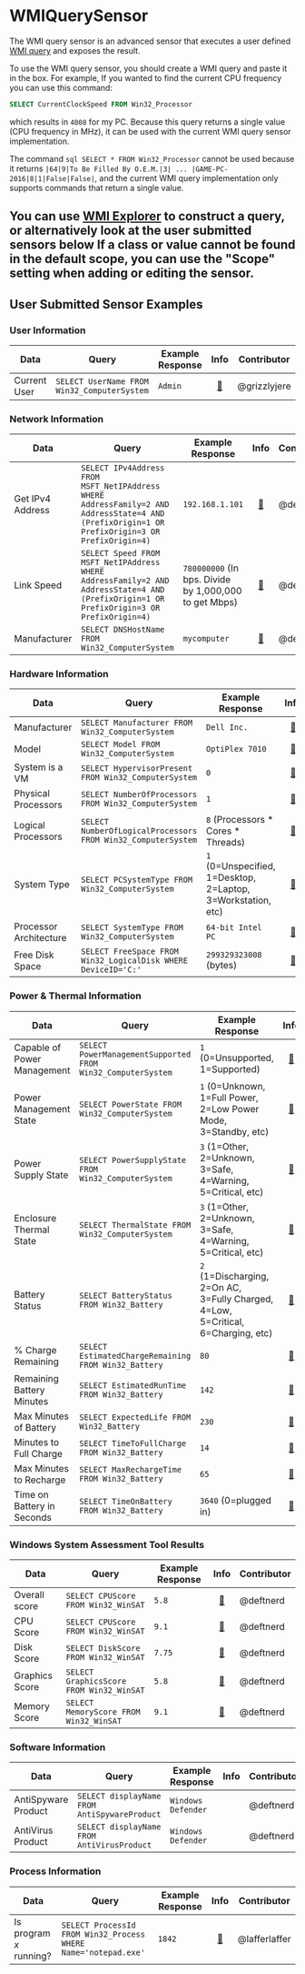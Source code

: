 # WMIQuerySensor

The WMI query sensor is an advanced sensor that executes a user defined [WMI query](https://docs.microsoft.com/en-us/windows/win32/wmisdk/wmi-and-sql) and exposes the result. 

To use the WMI query sensor, you should create a WMI query and paste it in the box. For example, If you wanted to find the current CPU frequency you can use this command:

```sql
SELECT CurrentClockSpeed FROM Win32_Processor
```
which results in `4008` for my PC. Because this query returns a single value (CPU frequency in MHz), it can be used with the current WMI query sensor implementation.

The command ```sql SELECT * FROM Win32_Processor``` cannot be used because it returns `|64|9|To Be Filled By O.E.M.|3| ... |GAME-PC-2016|8|1|False|False|`, and the current WMI query implementation only supports commands that return a single value.


You can use [WMI Explorer](https://github.com/vinaypamnani/wmie2/releases) to construct a query, or alternatively look at the user submitted sensors below
If a class or value cannot be found in the default scope, you can use the "Scope" setting when adding or editing the sensor. 
---

## User Submitted Sensor Examples

### User Information
| Data | Query | Example Response | Info | Contributor | 
| --- | --- | --- | :---: | --- |
| Current User | `SELECT UserName FROM Win32_ComputerSystem` | `Admin` | [:link:](https://docs.microsoft.com/en-us/windows/win32/cimwin32prov/win32-computersystem) | @grizzlyjere

### Network Information
| Data | Query | Example Response | Info | Contributor | 
| --- | --- | --- | :---: | --- |
| Get IPv4 Address | `SELECT IPv4Address FROM MSFT_NetIPAddress WHERE AddressFamily=2 AND AddressState=4 AND (PrefixOrigin=1 OR PrefixOrigin=3 OR PrefixOrigin=4)` | `192.168.1.101` | [:link:](https://docs.microsoft.com/en-us/previous-versions/windows/desktop/legacy/hh872425\(v=vs.85\)) | @deftnerd |
| Link Speed | `SELECT Speed FROM MSFT_NetIPAddress WHERE AddressFamily=2 AND AddressState=4 AND (PrefixOrigin=1 OR PrefixOrigin=3 OR PrefixOrigin=4)` | `780000000` (In bps. Divide by 1,000,000 to get Mbps) | [:link:](https://docs.microsoft.com/en-us/previous-versions/windows/desktop/legacy/hh872425\(v=vs.85\)) | @deftnerd |
| Manufacturer | `SELECT DNSHostName FROM Win32_ComputerSystem` | `mycomputer` | [:link:](https://docs.microsoft.com/en-us/windows/win32/cimwin32prov/win32-computersystem) | @deftnerd |

### Hardware Information
| Data | Query | Example Response | Info | Contributor | 
| --- | --- | --- | :---: | --- |
| Manufacturer | `SELECT Manufacturer FROM Win32_ComputerSystem` | `Dell Inc.` | [:link:](https://docs.microsoft.com/en-us/windows/win32/cimwin32prov/win32-computersystem) | @deftnerd |
| Model | `SELECT Model FROM Win32_ComputerSystem` | `OptiPlex 7010` | [:link:](https://docs.microsoft.com/en-us/windows/win32/cimwin32prov/win32-computersystem) | @deftnerd |
| System is a VM | `SELECT HypervisorPresent FROM Win32_ComputerSystem` | `0` | [:link:](https://docs.microsoft.com/en-us/windows/win32/cimwin32prov/win32-computersystem) | @deftnerd |
| Physical Processors | `SELECT NumberOfProcessors FROM Win32_ComputerSystem` | `1` | [:link:](https://docs.microsoft.com/en-us/windows/win32/cimwin32prov/win32-computersystem) | @deftnerd |
| Logical Processors | `SELECT NumberOfLogicalProcessors FROM Win32_ComputerSystem` | `8` (Processors * Cores * Threads) | [:link:](https://docs.microsoft.com/en-us/windows/win32/cimwin32prov/win32-computersystem) | @deftnerd |
| System Type | `SELECT PCSystemType FROM Win32_ComputerSystem` | `1` (0=Unspecified, 1=Desktop, 2=Laptop, 3=Workstation, etc) | [:link:](https://docs.microsoft.com/en-us/windows/win32/cimwin32prov/win32-computersystem) | @deftnerd |
| Processor Architecture | `SELECT SystemType FROM Win32_ComputerSystem` | `64-bit Intel PC` | [:link:](https://docs.microsoft.com/en-us/windows/win32/cimwin32prov/win32-computersystem) | @deftnerd |
| Free Disk Space | `SELECT FreeSpace FROM Win32_LogicalDisk WHERE DeviceID='C:'` | `299329323008` (bytes) | [:link:](https://docs.microsoft.com/en-us/windows/win32/cimwin32prov/win32-logicaldisk) | @sleevezipper |

### Power & Thermal Information
| Data | Query | Example Response | Info | Contributor | 
| --- | --- | --- | :---: | --- |
| Capable of Power Management | `SELECT PowerManagementSupported FROM Win32_ComputerSystem` | `1` (0=Unsupported, 1=Supported) | [:link:](https://docs.microsoft.com/en-us/windows/win32/cimwin32prov/win32-computersystem) | @deftnerd |
| Power Management State | `SELECT PowerState FROM Win32_ComputerSystem` | `1` (0=Unknown, 1=Full Power, 2=Low Power Mode, 3=Standby, etc) | [:link:](https://docs.microsoft.com/en-us/windows/win32/cimwin32prov/win32-computersystem) | @deftnerd |
| Power Supply State | `SELECT PowerSupplyState FROM Win32_ComputerSystem` | `3` (1=Other, 2=Unknown, 3=Safe, 4=Warning, 5=Critical, etc) | [:link:](https://docs.microsoft.com/en-us/windows/win32/cimwin32prov/win32-computersystem) | @deftnerd |
| Enclosure Thermal State | `SELECT ThermalState FROM Win32_ComputerSystem` | `3` (1=Other, 2=Unknown, 3=Safe, 4=Warning, 5=Critical, etc) | [:link:](https://docs.microsoft.com/en-us/windows/win32/cimwin32prov/win32-computersystem) | @deftnerd |
| Battery Status | `SELECT BatteryStatus FROM Win32_Battery` | `2` (1=Discharging, 2=On AC, 3=Fully Charged, 4=Low, 5=Critical, 6=Charging, etc) | [:link:](https://docs.microsoft.com/en-us/windows/win32/cimwin32prov/win32-battery)  | @deftnerd |
| % Charge Remaining | `SELECT EstimatedChargeRemaining FROM Win32_Battery` | `80` | [:link:](https://docs.microsoft.com/en-us/windows/win32/cimwin32prov/win32-battery) | @deftnerd |
| Remaining Battery Minutes | `SELECT EstimatedRunTime FROM Win32_Battery` | `142` | [:link:](https://docs.microsoft.com/en-us/windows/win32/cimwin32prov/win32-battery) | @deftnerd |
| Max Minutes of Battery | `SELECT ExpectedLife FROM Win32_Battery` | `230` | [:link:](https://docs.microsoft.com/en-us/windows/win32/cimwin32prov/win32-battery) | @deftnerd |
| Minutes to Full Charge | `SELECT TimeToFullCharge FROM Win32_Battery` | `14` | [:link:](https://docs.microsoft.com/en-us/windows/win32/cimwin32prov/win32-battery) | @deftnerd |
| Max Minutes to Recharge | `SELECT MaxRechargeTime FROM Win32_Battery` | `65` | [:link:](https://docs.microsoft.com/en-us/windows/win32/cimwin32prov/win32-battery) | @deftnerd |
| Time on Battery in Seconds | `SELECT TimeOnBattery FROM Win32_Battery` | `3640` (0=plugged in) | [:link:](https://docs.microsoft.com/en-us/windows/win32/cimwin32prov/win32-battery) | @deftnerd |

### Windows System Assessment Tool Results
| Data | Query | Example Response | Info | Contributor | 
| --- | --- | --- | :---: | --- |
| Overall score | `SELECT CPUScore FROM Win32_WinSAT` | `5.8` | [:link:](https://docs.microsoft.com/en-us/windows/win32/winsat/win32-winsat) | @deftnerd |
| CPU Score | `SELECT CPUScore FROM Win32_WinSAT` | `9.1` | [:link:](https://docs.microsoft.com/en-us/windows/win32/winsat/win32-winsat) | @deftnerd |
| Disk Score | `SELECT DiskScore FROM Win32_WinSAT` | `7.75` | [:link:](https://docs.microsoft.com/en-us/windows/win32/winsat/win32-winsat) | @deftnerd |
| Graphics Score | `SELECT GraphicsScore FROM Win32_WinSAT` | `5.8` | [:link:](https://docs.microsoft.com/en-us/windows/win32/winsat/win32-winsat) | @deftnerd |
| Memory Score | `SELECT MemoryScore FROM Win32_WinSAT` | `9.1` | [:link:](https://docs.microsoft.com/en-us/windows/win32/winsat/win32-winsat) | @deftnerd |

### Software Information
| Data | Query | Example Response | Info | Contributor | 
| --- | --- | --- | :---: | --- |
| AntiSpyware Product | `SELECT displayName FROM AntiSpywareProduct` | `Windows Defender` | | @deftnerd |
| AntiVirus Product | `SELECT displayName FROM AntiVirusProduct` | `Windows Defender` | | @deftnerd |

### Process Information
| Data | Query | Example Response | Info | Contributor | 
| --- | --- | --- | :---: | --- |
| Is program _x_ running? | `SELECT ProcessId FROM Win32_Process WHERE Name='notepad.exe'` | `1842` | [:link:](https://docs.microsoft.com/en-us/windows/win32/cimwin32prov/win32-process) | @lafferlaffer |

